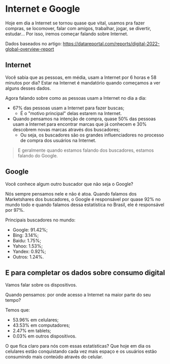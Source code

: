 # Internet e Google

Hoje em dia a Internet se tornou quase que vital, usamos pra fazer compras, se locomover, falar com amigos, trabalhar, jogar, se divertir, estudar... Por isso, iremos começar falando sobre Internet.

Dados baseados no artigo: https://datareportal.com/reports/digital-2022-global-overview-report

## Internet

Você sabia que as pessoas, em média, usam a Internet por 6 horas e 58 minutos por dia? Estar na Internet é mandatório quando começamos a ver alguns desses dados.

Agora falando sobre como as pessoas usam a Internet no dia a dia:

- 67% das pessoas usam a Internet para fazer buscas;
  - É o "motivo principal" delas estarem na Internet.
- Quando pensamos na intenção de compra, quase 50% das pessoas usam a Internet para encontrar marcas que já conhecem e 30% descobrem novas marcas através dos buscadores;
  - Ou seja, os buscadores são os grandes influenciadores no processo de compra dos usuários na Internet.

> E geralmente quando estamos falando dos buscadores, estamos falando do Google.

## Google

Você conhece algum outro buscador que não seja o Google?

Nós sempre pensamos nele e não é atoa. Quando falamos dos Marketshares dos buscadores, o Google é responsável por quase 92% no mundo todo e quando falamos dessa estatística no Brasil, ele é responsável por 97%.

Principais buscadores no mundo:

- Google: 91.42%;
- Bing: 3.14%;
- Baidu: 1.75%;
- Yahoo: 1.53%;
- Yandex: 0.92%;
- Outros: 1.24%.

## E para completar os dados sobre consumo digital

Vamos falar sobre os dispositivos.

Quando pensamos: por onde acesso a Internet na maior parte do seu tempo?

Temos que:

- 53.96% em celulares;
- 43.53% em computadores;
- 2.47% em tablets;
- 0.03% em outros dispositivos.

O que fica claro para nós com essas estatísticas? Que hoje em dia os celulares estão conquistando cada vez mais espaço e os usuários estão consumindo mais conteúdo através do celular.
